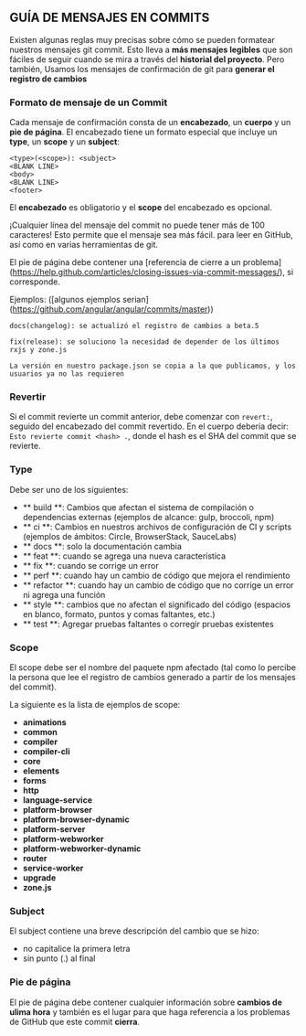 ## <a name="commit"></a> GUÍA DE MENSAJES EN COMMITS

Existen algunas reglas muy precisas sobre cómo se pueden formatear nuestros mensajes git commit. Esto lleva a **más
mensajes legibles** que son fáciles de seguir cuando se mira a través del **historial del proyecto**. Pero también,
Usamos los mensajes de confirmación de git para **generar el registro de cambios**

### Formato de mensaje de un Commit
Cada mensaje de confirmación consta de un **encabezado**, un **cuerpo** y un **pie de página**. El encabezado tiene un formato especial
que incluye un **type**, un **scope** y un **subject**:

```
<type>(<scope>): <subject>
<BLANK LINE>
<body>
<BLANK LINE>
<footer>
```

El **encabezado** es obligatorio y el **scope** del encabezado es opcional.

¡Cualquier línea del mensaje del commit no puede tener más de 100 caracteres! Esto permite que el mensaje sea más fácil.
para leer en GitHub, así como en varias herramientas de git.

El pie de página debe contener una [referencia de cierre a un problema] (https://help.github.com/articles/closing-issues-via-commit-messages/), si corresponde.

Ejemplos: ([algunos ejemplos serian] (https://github.com/angular/angular/commits/master))

```
docs(changelog): se actualizó el registro de cambios a beta.5
```

```
fix(release): se soluciono la necesidad de depender de los últimos rxjs y zone.js

La versión en nuestro package.json se copia a la que publicamos, y los usuarios ya no las requieren
```

### Revertir
Si el commit revierte un commit anterior, debe comenzar con `revert:`, seguido del encabezado del commit revertido. En el cuerpo debería decir: `Esto revierte commit <hash> .`, donde el hash es el SHA del commit que se revierte.

### Type
Debe ser uno de los siguientes:

* ** build **: Cambios que afectan el sistema de compilación o dependencias externas (ejemplos de alcance: gulp, broccoli, npm)
* ** ci **: Cambios en nuestros archivos de configuración de CI y scripts (ejemplos de ámbitos: Circle, BrowserStack, SauceLabs)
* ** docs **: solo la documentación cambia
* ** feat **: cuando se agrega una nueva característica
* ** fix **: cuando se corrige un error
* ** perf **: cuando hay un cambio de código que mejora el rendimiento
* ** refactor **: cuando hay un cambio de código que no corrige un error ni agrega una función
* ** style **: cambios que no afectan el significado del código (espacios en blanco, formato, puntos y comas faltantes, etc.)
* ** test **: Agregar pruebas faltantes o corregir pruebas existentes

### Scope
El scope debe ser el nombre del paquete npm afectado (tal como lo percibe la persona que lee el registro de cambios generado a partir de los mensajes del commit).

La siguiente es la lista de ejemplos de scope:

* **animations**
* **common**
* **compiler**
* **compiler-cli**
* **core**
* **elements**
* **forms**
* **http**
* **language-service**
* **platform-browser**
* **platform-browser-dynamic**
* **platform-server**
* **platform-webworker**
* **platform-webworker-dynamic**
* **router**
* **service-worker**
* **upgrade**
* **zone.js**

### Subject
El subject contiene una breve descripción del cambio que se hizo:

* no capitalice la primera letra
* sin punto (.) al final

### Pie de página
El pie de página debe contener cualquier información sobre **cambios de ulima hora** y también es el lugar para que
haga referencia a los problemas de GitHub que este commit **cierra**.